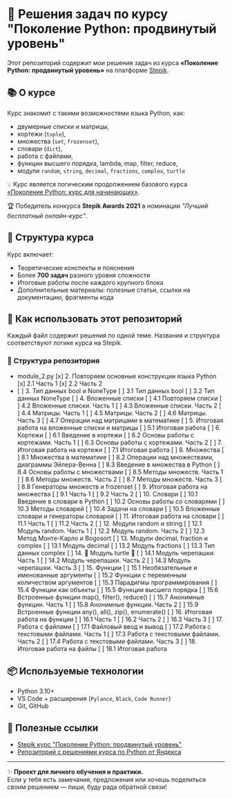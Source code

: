 # 🐍 Решения задач по курсу "Поколение Python: продвинутый уровень"

Этот репозиторий содержит мои решения задач из курса **«Поколение Python: продвинутый уровень»** на платформе [Stepik](https://stepik.org/course/68343/syllabus).


## 📚 О курсе

Курс знакомит с такими возможностями языка Python, как:

- двумерные списки и матрицы,
- кортежи (`tuple`),
- множества (`set`, `frozenset`),
- словари (`dict`),
- работа с файлами,
- функции высшего порядка, lambda, map, filter, reduce,
- модули `random`, `string`, `decimal`, `fractions`, `complex`, `turtle`

💡 Курс является логическим продолжением базового курса [«Поколение Python: курс для начинающих»](https://stepik.org/course/58852/).

🏆 Победитель конкурса **Stepik Awards 2021** в номинации *"Лучший бесплатный онлайн-курс"*.

## 🧠 Структура курса

Курс включает:

- Теоретические конспекты и пояснения
- Более **700 задач** разного уровня сложности
- Итоговые работы после каждого крупного блока
- Дополнительные материалы: полезные статьи, ссылки на документацию, фрагменты кода

## 🚀 Как использовать этот репозиторий

Каждый файл содержит решения по одной теме. Названия и структура соответствуют логике курса на Stepik.

### 🔎 Структура репозитория

- module_2.py
    [x] 2. Повторяем основные конструкции языка Python
        [x] 2.1 Часть 1
        [x] 2.2 Часть 2
- 
    [ ] 3. Тип данных bool и NoneType
        [ ] 3.1 Тип данных bool
        [ ] 3.2 Тип данных NoneType
    [ ] 4. Вложенные списки
        [ ] 4.1 Повторяем списки
        [ ] 4.2 Вложенные списки. Часть 1
        [ ] 4.3 Вложенные списки. Часть 2
        [ ] 4.4 Матрицы. Часть 1
        [ ] 4.5 Матрицы. Часть 2
        [ ] 4.6 Матрицы. Часть 3
        [ ] 4.7 Операции над матрицами в математике
    [ ] 5. Итоговая работа на вложенные списки и матрицы
        [ ] 5.1 Итоговая работа
    [ ] 6. Кортежи
        [ ] 6.1 Введение в кортежи
        [ ] 6.2 Основы работы с кортежами. Часть 1
        [ ] 6.3 Основы работы с кортежами. Часть 2
    [ ] 7. Итоговая работа на кортежи
        [ ] 7.1 Итоговая работа
    [ ] 8. Множества
        [ ] 8.1 Множества в математике
        [ ] 8.2 Операции над множествами, диаграммы Эйлера-Венна
        [ ] 8.3 Введение в множества в Python
        [ ] 8.4 Основы работы с множествами
        [ ] 8.5 Методы множеств. Часть 1
        [ ] 8.6 Методы множеств. Часть 2
        [ ] 8.7 Методы множеств. Часть 3
        [ ] 8.8 Генераторы множеств и frozenset
    [ ] 9. Итоговая работа на множества
        [ ] 9.1 Часть 1
        [ ] 9.2 Часть 2
    [ ] 10. Словари
        [ ] 10.1 Введение в словари в Python
        [ ] 10.2 Основы работы со словарями
        [ ] 10.3 Методы словарей
        [ ] 10.4 Задачи на словари
        [ ] 10.5 Вложенные словари и генераторы словарей
    [ ] 11. Итоговая работа на словари
        [ ] 11.1 Часть 1
        [ ] 11.2 Часть 2
    [ ] 12. Модули random и string
        [ ] 12.1 Модуль random. Часть 1
        [ ] 12.2 Модуль random. Часть 2
        [ ] 12.3 Метод Монте-Карло и Bogosort
    [ ] 13. Модули decimal, fraction и complex
        [ ] 13.1 Модуль decimal
        [ ] 13.2 Модуль fractions
        [ ] 13.3 Тип данных complex
    [ ] 14. 🐢 Модуль turtle 🐢
        [ ] 14.1 Модуль черепашки. Часть 1
        [ ] 14.2 Модуль черепашки. Часть 2
        [ ] 14.3 Модуль черепашки. Часть 3
    [ ] 15. Функции
        [ ] 15.1 Необязательные и именованные аргументы
        [ ] 15.2 Функции с переменным количеством аргументов
        [ ] 15.3 Парадигмы программирования
        [ ] 15.4 Функции как объекты
        [ ] 15.5 Функции высшего порядка
        [ ] 15.6 Встроенные функции map(), filter(), reduce()
        [ ] 15.7 Анонимные функции. Часть 1
        [ ] 15.8 Анонимные функции. Часть 2
        [ ] 15.9 Встроенные функции any(), all(), zip(), enumerate()
    [ ] 16. Итоговая работа на функции
        [ ] 16.1 Часть 1
        [ ] 16.2 Часть 2
        [ ] 16.3 Часть 3
    [ ] 17. Работа с файлами
        [ ] 17.1 Файловый ввод и вывод
        [ ] 17.2 Работа с текстовыми файлами. Часть 1
        [ ] 17.3 Работа с текстовыми файлами. Часть 2
        [ ] 17.4 Работа с текстовыми файлами. Часть 3
    [ ] 18. Итоговая работа на файлы
        [ ] 18.1 Итоговая работа

## 📦 Используемые технологии

- Python 3.10+
- VS Code + расширения (`Pylance`, `Black`, `Code Runner`)
- Git, GitHub

## 📎 Полезные ссылки

- [Stepik курс "Поколение Python: продвинутый уровень"](https://stepik.org/course/68343/)
- [Репозиторий с решениями курса по Python от Яндекса](https://github.com/akraeva/yandex-handbook-python)

---

✨ **Проект для личного обучения и практики.**  
 Если у тебя есть замечания, предложения или хочешь поделиться своим решением — пиши, буду рада обратной связи!
